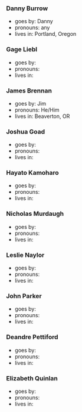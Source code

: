 ### Danny Burrow
* goes by: Danny
* pronouns: any
* lives in: Portland, Oregon

### Gage Liebl
* goes by: 
* pronouns: 
* lives in: 

### James Brennan
* goes by: Jim
* pronouns: He/Him
* lives in: Beaverton, OR

### Joshua Goad
* goes by: 
* pronouns: 
* lives in: 

### Hayato Kamoharo
* goes by: 
* pronouns: 
* lives in: 

### Nicholas Murdaugh
* goes by: 
* pronouns: 
* lives in: 

### Leslie Naylor
* goes by: 
* pronouns: 
* lives in: 

### John Parker
* goes by: 
* pronouns: 
* lives in: 

### Deandre Pettiford
* goes by: 
* pronouns: 
* lives in: 

### Elizabeth Quinlan
* goes by: 
* pronouns: 
* lives in: 
